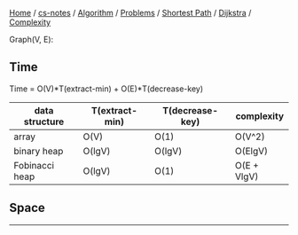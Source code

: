 [Home](https://mengxianbin.github.io) /
[cs-notes](https://mengxianbin.github.io/cs-notes/site) /
[Algorithm](https://mengxianbin.github.io/cs-notes/site/Algorithm) /
[Problems](https://mengxianbin.github.io/cs-notes/site/Algorithm/Problems) /
[Shortest Path](https://mengxianbin.github.io/cs-notes/site/Algorithm/Problems/Shortest%20Path) /
[Dijkstra](https://mengxianbin.github.io/cs-notes/site/Algorithm/Problems/Shortest%20Path/Dijkstra) /
[Complexity](https://mengxianbin.github.io/cs-notes/site/Algorithm/Problems/Shortest%20Path/Dijkstra/Complexity)

Graph(V, E):

## Time

Time = O(V)*T(extract-min) + O(E)*T(decrease-key)

| data structure | T(extract-min) | T(decrease-key) | complexity  |
|----------------|----------------|-----------------|-------------|
| array          | O(V)           | O(1)            | O(V^2)      |
| binary heap    | O(lgV)         | O(lgV)          | O(ElgV)     |
| Fobinacci heap | O(lgV)         | O(1)            | O(E + VlgV) |

## Space

---
